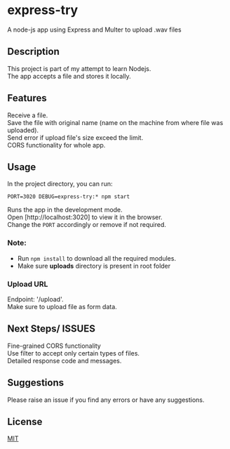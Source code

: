 # express-try

A node-js app using Express and Multer to upload .wav files


## Description

This project is part of my attempt to learn Nodejs.
<br />
The app accepts a file and stores it locally.


## Features

Receive a file. <br />
Save the file with original name (name on the machine from where file was uploaded). <br />
Send error if upload file's size exceed the limit. <br />
CORS functionality for whole app.


## Usage

In the project directory, you can run:

 `PORT=3020 DEBUG=express-try:* npm start`

Runs the app in the development mode. <br />
Open [http://localhost:3020] to view it in the browser. <br />
Change the `PORT` accordingly or remove if not required.

### Note:
- Run `npm install` to download all the required modules.
- Make sure **uploads** directory is present in root folder


### Upload URL

Endpoint: '/upload'. <br />
Make sure to upload file as form data.


## Next Steps/ ISSUES

Fine-grained CORS functionality <br />
Use filter to accept only certain types of files. <br />
Detailed response code and messages.



## Suggestions

Please raise an issue if you find any errors or have any suggestions.


## License
[MIT](LICENSE)
